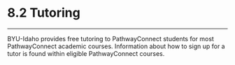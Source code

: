 
8\.2 Tutoring
=============




---






BYU\-Idaho provides free tutoring to PathwayConnect students for most PathwayConnect academic courses. Information about how to sign up for a tutor is found within eligible PathwayConnect courses.







